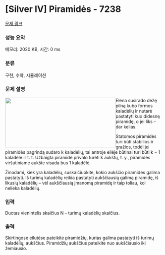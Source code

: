 # [Silver IV] Piramidės - 7238 

[문제 링크](https://www.acmicpc.net/problem/7238) 

### 성능 요약

메모리: 2020 KB, 시간: 0 ms

### 분류

구현, 수학, 시뮬레이션

### 문제 설명

<p><img alt="" src="https://upload.acmicpc.net/4b89857a-42dc-442d-a7e3-78a410174e1f/-/preview/" style="width: 357px; height: 160px; float: left;">Elena susirado dėžę pilną kubo formos kaladėlių ir nutarė pastatyti kuo didesnę piramidę, o jei liks – dar kelias.</p>

<p>Statomos piramidės turi būti stabilios ir gražios, todėl jei piramidės pagrindą sudaro k kaladėlių, tai antroje eilėje būtinai turi būti k − 1 kaladėlė ir t. t. Užbaigta piramidė privalo turėti k aukštų, t. y., piramidės viršutiniame aukšte visada bus 1 kaladėlė.</p>

<p>Žinodami, kiek yra kaladėlių, suskaičiuokite, kokio aukščio piramides galima pastatyti. Iš turimų kaladėlių reikia pastatyti aukščiausią galimą piramidę, iš likusių kaladėlių – vėl aukščiausią įmanomą piramidę ir taip toliau, kol nelieka kaladėlių.</p>

### 입력 

 <p>Duotas vienintelis skaičius N – turimų kaladėlių skaičius.</p>

### 출력 

 <p>Skirtingose eilutėse pateikite piramidžių, kurias galima pastatyti iš turimų kaladėlių, aukščius. Piramidžių aukščius pateikite nuo aukščiausio iki žemiausio.</p>

